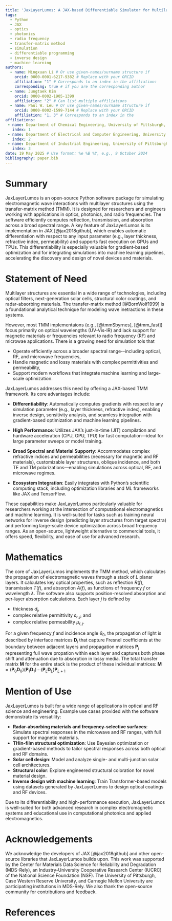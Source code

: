 ```yaml
---
title: 'JaxLayerLumos: A JAX-based Differentiable Simulator for Multilayer Optical/RF Structures'
tags:
  - Python
  - JAX
  - optics
  - photonics
  - radio frequency
  - transfer-matrix method
  - simulation
  - differentiable programming
  - inverse design
  - machine learning
authors:
  - name: Mingxuan Li # Or use given-names/surname structure if 
    orcid: 0000-0001-6217-9382 # Replace with your ORCID
    affiliation: "1" # Corresponds to an index in the affiliations 
    corresponding: true # if you are the corresponding author
  - name: Jungtaek Kim
    orcid: 0000-0002-1905-1399
    affiliation: "2" # Can list multiple affiliations
  - name: Paul W. Leu # Or use given-names/surname structure if 
    orcid: 0000-0002-1599-7144 # Replace with your ORCID
    affiliation: "1, 3" # Corresponds to an index in the
affiliations:
 - name: Department of Chemical Engineering, University of Pittsburgh, Pittsburgh, PA 15261, USA
   index: 1
 - name: Department of Electrical and Computer Engineering, University of Wisconsin–Madison, Madison, WI 53706, USA
   index: 2
 - name: Department of Industrial Engineering, University of Pittsburgh, Pittsburgh, PA 15261, USA
   index: 3
date: 19 May 2025 # Use format: %e %B %Y, e.g., 9 October 2024
bibliography: paper.bib
---
```


# Summary
JaxLayerLumos is an open-source Python software package for simulating electromagnetic wave interactions with multilayer structures using the transfer-matrix method (TMM). It is designed for researchers and engineers working with applications in optics, photonics, and radio frequencies.  The software efficiently computes  reflection, transmission, and absorption across a broad spectral range. A key feature of JaxLayerLumos is its implementation in JAX [@jax2018github], which enables automatic differentiation with respect to any input parameter (e.g., layer thickness, refractive index, permeability) and supports fast execution on GPUs and TPUs. This differentiability is especially valuable for gradient-based optimization and for integrating simulations into machine learning pipelines, accelerating the discovery and design of novel devices and materials.

# Statement of Need

Multilayer structures are essential in a wide range of technologies, including optical filters, next-generation solar cells, structural color coatings, and radar-absorbing materials. The transfer-matrix method [@BornWolf1999] is a foundational analytical technique for modeling wave inetractions in these systems. 

<!-- Add Table of comparison with other methods -->

However, most TMM implementaions (e.g., [@tmmSbyrnes], [@tmm_fast]) focus primarily on optical wavelengths (UV-Vis-IR) and lack support for magnetic materials or frequencies relevant to radio frequency (RF) and microwae applications.  There is a growing need for simulation tols that 
* Operate efficiently across a broader spectral range--including optical, RF, and microwave frequencies,
* Handle magnetic and lossy materials with complex permittivities and permeability,
* Support modern workflows that integrate machine learning and large-scale optimization.  

JaxLayerLumos addresses this need by offering a JAX-based TMM framework. Its core advantages include:

* **Differentiability**: Automatically computes gradients with respect to any simulation parameter (e.g., layer thickness, refractive index), enabling inverse design, sensitivity analysis, and seamless integration with gradient-based optimization and machine learning pipelines.

* **High Performance**: Utilizes JAX’s just-in-time (JIT) compilation and hardware acceleration (CPU, GPU, TPU) for fast computation—ideal for large parameter sweeps or model training.

* **Broad Spectral and Material Supporty**: Accommodates complex refractive indices and permeabilities (necessary for magnetic and RF materials), customizable layer structures, oblique incidence, and both TE and TM polarizations—enabling simulations across optical, RF, and microwave regimes.

* **Ecosystem Integration**: Easily integrates with Python’s scientific computing stack, including optimization libraries and ML frameworks like JAX and TensorFlow.

These capabilities make JaxLayerLumos particularly valuable for researchers working at the intersection of computational electromagnetics and machine learning. It is well-suited for tasks such as training neural networks for inverse design (predicting layer structures from target spectra) and performing large-scale device optimization across broad frequency ranges. As an open-source, lightweight alternative to commercial tools, it offers speed, flexibility, and ease of use for advanced research.

# Mathematics

<!-- Add Figure showing schematic -->
The core of JaxLayerLumos implements the TMM method, which calculates the propagation of electromagnetic waves through a stack of $L$ planar layers.  It calculates key optical properties, such as reflection $R(f)$, transmission $T(f)$, and absorption $A(f)$, as functions of frequency $f$ or wavelength $\lambda$.  The software also supports position-resolved absorption and per-layer absorption calculations. Each layer $j$ is defined by 
* thickness $d_j$,
* complex relative permittivity $\varepsilon_{r,j}$, and
* complex relative permeability $\mu_{r,j}$.
  
For a given frequency $f$ and incidence angle $\theta_0$, the propagation of light is described by interface matrices $\mathbf{D}_j$ 
that capture Fresnel coefficients at the boundary between adjacent layers and propagation matrices $\mathbf{P}_j$ representing full wave propation within each layer and captures both phase shift and attenuation due to absorption in lossy media.  The total transfer matrix $\mathbf{M}$ for the entire stack is the product of these individual matrices:
$\mathbf{M}=(\mathbf{P}_0\mathbf{D}_0)(\mathbf{P}_1\mathbf{D}_1)\cdots(\mathbf{P}_L\mathbf{D}_L)\mathbf{P}_{L+1}$
<!--$\mathbf{M}=(\mathbf{P}_0\mathbf{D}_0)(\mathbf{P}_1\mathbf{D}_1)\cdots(\mathbf{P}_{L}\mathbf{D}_{L})\mathbf{P}_{L+1}$-->

<!-- From the elements of $\mathbf{M}$, the complex reflection $r$ and transmission $t$ amplitudes are calculated, from which $R = |r|^2$ and $T = |t|^2 \times \text{factor}$ (where factor accounts for impedance and angles of incident/exit media) are derived. -->
<!-- JaxLayerLumos uses `lax.associative_scan` in JAX for efficient parallel computation of the matrix product. Is this that important?-->

# Mention of Use
<!-- Add Figuer showing applications -->

JaxLayerLumos is built for a wide range of applications in optical and RF science and engineering. Example use cases provided with the software demonstrate its versatility:

* **Radar-absorbing materials and frequency-selective surfaces**: Simulate spectral responses in the microwave and RF ranges, with full support for magnetic materials.
* **THin-film structural optimization**: Use Bayesian optimization or gradient-based methods to tailor spectral responses across both optical and RF domains.
* **Solar cell design**: Model and analyze single- and multi-junction solar cell architectures.
* **Structural color**: Explore engineered structural coloration for novel material design.
* **Inverse design with machine learning**: Train Transformer-based models using datasets generated by JaxLayerLumos to design optical coatings and RF devices.

Due to its differentiability and high-performance execution, JaxLayerLumos is well-suited for both advanced research in complex electromagnetic systems and educational use in computational photonics and applied electromagnetics.

# Acknowledgements

We acknowledge the developers of JAX [@jax2018github] and other open-source libraries that JaxLayerLumos builds upon. This work was supported by the Center for Materials Data Science for Reliability and Degradation (MDS-Rely), an Industry-University Cooperative Research Center (IUCRC) of the National Science Foundation (NSF). The University of Pittsburgh, Case Western Reserve University, and Carnegie Mellon University are participating institutions in MDS-Rely. We also thank the open-source community for contributions and feedback.

# References
